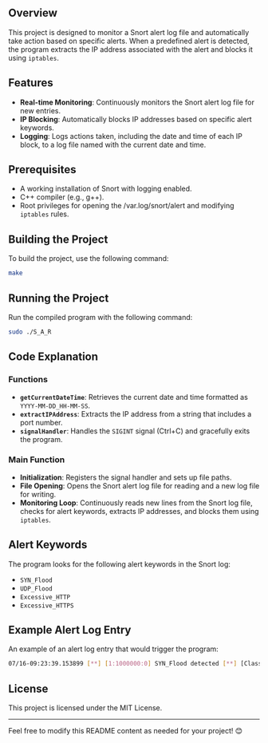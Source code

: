 ## Overview
This project is designed to monitor a Snort alert log file and automatically take action based on specific alerts. When a predefined alert is detected, the program extracts the IP address associated with the alert and blocks it using `iptables`.

## Features
- **Real-time Monitoring**: Continuously monitors the Snort alert log file for new entries.
- **IP Blocking**: Automatically blocks IP addresses based on specific alert keywords.
- **Logging**: Logs actions taken, including the date and time of each IP block, to a log file named with the current date and time.

## Prerequisites
- A working installation of Snort with logging enabled.
- C++ compiler (e.g., g++).
- Root privileges for opening the /var.log/snort/alert and modifying `iptables` rules.

## Building the Project
To build the project, use the following command:

```sh
make
```

## Running the Project
Run the compiled program with the following command:

```sh
sudo ./S_A_R
```

## Code Explanation
### Functions
- **`getCurrentDateTime`**: Retrieves the current date and time formatted as `YYYY-MM-DD_HH-MM-SS`.
- **`extractIPAddress`**: Extracts the IP address from a string that includes a port number.
- **`signalHandler`**: Handles the `SIGINT` signal (Ctrl+C) and gracefully exits the program.

### Main Function
- **Initialization**: Registers the signal handler and sets up file paths.
- **File Opening**: Opens the Snort alert log file for reading and a new log file for writing.
- **Monitoring Loop**: Continuously reads new lines from the Snort log file, checks for alert keywords, extracts IP addresses, and blocks them using `iptables`.

## Alert Keywords
The program looks for the following alert keywords in the Snort log:
- `SYN_Flood`
- `UDP_Flood`
- `Excessive_HTTP`
- `Excessive_HTTPS`

## Example Alert Log Entry
An example of an alert log entry that would trigger the program:

```sh
07/16-09:23:39.153899 [**] [1:1000000:0] SYN_Flood detected [**] [Classification: Attempted User Privilege Gain] [Priority: 1] [AppID: HTTP] {TCP} 192.168.1.8:50284 -> 192.168.2.3:80
```

## License
This project is licensed under the MIT License.

---

Feel free to modify this README content as needed for your project! 😊
